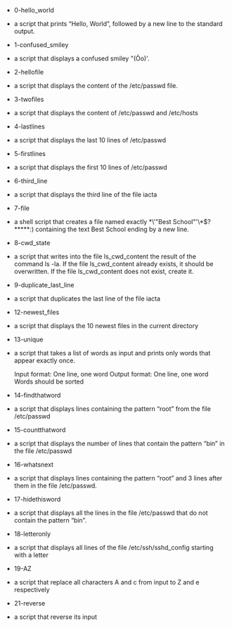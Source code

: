 * 0-hello_world
- a script that prints “Hello, World”, followed by a new line to the standard output.

* 1-confused_smiley
- a script that displays a confused smiley "(Ôo)'.

* 2-hellofile
- a script that displays the content of the /etc/passwd file.

* 3-twofiles
- a script that displays the content of /etc/passwd and /etc/hosts

* 4-lastlines
- a script that displays the last 10 lines of /etc/passwd 

* 5-firstlines
- a script that displays the first 10 lines of /etc/passwd

* 6-third_line
- a script that displays the third line of the file iacta

* 7-file
- a shell script that creates a file named exactly \*\\'"Best School"\'\\*$\?\*\*\*\*\*:) containing the text Best School ending by a new line.

* 8-cwd_state 
- a script that writes into the file ls_cwd_content the result of the command ls -la. If the file ls_cwd_content already exists, it should be overwritten. If the file ls_cwd_content does not exist, create it.

* 9-duplicate_last_line
- a script that duplicates the last line of the file iacta

* 12-newest_files
- a script that displays the 10 newest files in the current directory

* 13-unique
-  a script that takes a list of words as input and prints only words that appear exactly once.

    Input format: One line, one word
    Output format: One line, one word
    Words should be sorted

* 14-findthatword
- a script that displays lines containing the pattern “root” from the file /etc/passwd

* 15-countthatword
- a script that displays the number of lines that contain the pattern “bin” in the file /etc/passwd

* 16-whatsnext
- a script that displays lines containing the pattern “root” and 3 lines after them in the file /etc/passwd.

* 17-hidethisword
- a script that displays all the lines in the file /etc/passwd that do not contain the pattern “bin”.

* 18-letteronly
- a script that displays all lines of the file /etc/ssh/sshd_config starting with a letter

* 19-AZ 
- a script that replace all characters A and c from input to Z and e respectively

* 21-reverse
- a script that reverse its input
